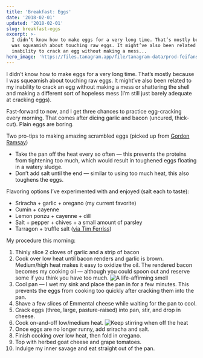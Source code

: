 ```yaml
---
title: 'Breakfast: Eggs'
date: '2018-02-01'
updated: '2018-02-01'
slug: breakfast-eggs
excerpt: >-
  I didn’t know how to make eggs for a very long time. That’s mostly because I
  was squeamish about touching raw eggs. It might’ve also been related to my
  inability to crack an egg without making a mess...
hero_image: 'https://files.tanagram.app/file/tanagram-data/prod-feifans-blog/breakfast-eggs.jpg'
---
```



I didn’t know how to make eggs for a very long time. That’s mostly because I was squeamish about touching raw eggs. It might’ve also been related to my inability to crack an egg without making a mess or shattering the shell and making a different sort of hopeless mess (I’m still just barely adequate at cracking eggs).

Fast-forward to now, and I get three chances to practice egg-cracking every morning. That comes after dicing garlic and bacon (uncured, thick-cut). Plain eggs are boring.

Two pro-tips to making amazing scrambled eggs (picked up from [Gordon Ramsay](https://youtu.be/PUP7U5vTMM0?t=60))

* Take the pan off the heat every so often — this prevents the proteins from tightening too much, which would result in toughened eggs floating in a watery sludge.
* Don’t add salt until the end — similar to using too much heat, this also toughens the eggs.

Flavoring options I’ve experimented with and enjoyed (salt each to taste):

* Sriracha + garlic + oregano (my current favorite)
* Cumin + cayenne
* Lemon ponzu + cayenne + dill
* Salt + pepper + chives + a small amount of parsley
* Tarragon + truffle salt ([via Tim Ferriss](https://twitter.com/tferriss/status/559819651874447360?lang=en))

My procedure this morning:

1. Thinly slice 2 cloves of garlic and a strip of bacon
2.  Cook over low heat until bacon renders and garlic is brown. Medium/high heat makes it easy to oxidize the oil. The rendered bacon becomes my cooking oil — although you could spoon out and reserve some if you think you have too much. ![A life-affirming smell](https://files.tanagram.app/file/tanagram-data/prod-feifans-blog/eggs-1.jpg)
3.  Cool pan — I wet my sink and place the pan in for a few minutes. This prevents the eggs from cooking too quickly after cracking them into the pan.
4. Shave a few slices of Emmental cheese while waiting for the pan to cool.
5. Crack eggs (three, large, pasture-raised) into pan, stir, and drop in cheese.
6. Cook on-and-off low/medium heat. ![Keep stirring when off the heat](https://files.tanagram.app/file/tanagram-data/prod-feifans-blog/eggs-2.jpg)
7. Once eggs are no longer runny, add sriracha and salt.
8. Finish cooking over low heat, then fold in oregano.
9. Top with herbed goat cheese and grape tomatoes.
10. Indulge my inner savage and eat straight out of the pan.